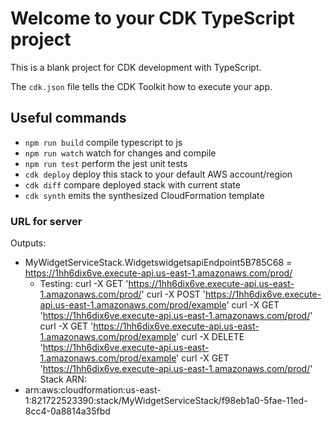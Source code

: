# Welcome to your CDK TypeScript project

This is a blank project for CDK development with TypeScript.

The `cdk.json` file tells the CDK Toolkit how to execute your app.

## Useful commands

-   `npm run build` compile typescript to js
-   `npm run watch` watch for changes and compile
-   `npm run test` perform the jest unit tests
-   `cdk deploy` deploy this stack to your default AWS account/region
-   `cdk diff` compare deployed stack with current state
-   `cdk synth` emits the synthesized CloudFormation template

### URL for server

Outputs:

-   MyWidgetServiceStack.WidgetswidgetsapiEndpoint5B785C68 = https://1hh6dix6ve.execute-api.us-east-1.amazonaws.com/prod/
    -   Testing:
        curl -X GET 'https://1hh6dix6ve.execute-api.us-east-1.amazonaws.com/prod/'
        curl -X POST 'https://1hh6dix6ve.execute-api.us-east-1.amazonaws.com/prod/example'
        curl -X GET 'https://1hh6dix6ve.execute-api.us-east-1.amazonaws.com/prod/'
        curl -X GET 'https://1hh6dix6ve.execute-api.us-east-1.amazonaws.com/prod/example'
        curl -X DELETE 'https://1hh6dix6ve.execute-api.us-east-1.amazonaws.com/prod/example'
        curl -X GET 'https://1hh6dix6ve.execute-api.us-east-1.amazonaws.com/prod/'
        Stack ARN:
-   arn:aws:cloudformation:us-east-1:821722523390:stack/MyWidgetServiceStack/f98eb1a0-5fae-11ed-8cc4-0a8814a35fbd
